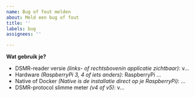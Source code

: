 ```yaml
---
name: Bug of fout melden
about: Meld een bug of fout
title: ''
labels: bug
assignees: ''

---
```


**Wat gebruik je?**
* DSMR-reader versie *(links- of rechtsbovenin applicatie zichtbaar)*: v...
* Hardware *(RaspberryPi 3, 4 of iets anders)*: RaspberryPi ...
* Native of Docker *(Native is de installatie direct op je RaspberryPi)*: ...
* DSMR-protocol slimme meter *(v4 of v5)*: v...

